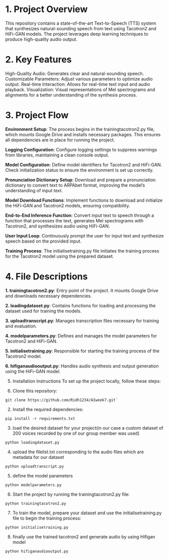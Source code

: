 # 1. Project Overview
This repository contains a state-of-the-art Text-to-Speech (TTS) system that synthesizes natural-sounding speech from text using Tacotron2 and HiFi-GAN models. The project leverages deep learning techniques to produce high-quality audio output.

# 2. Key Features
High-Quality Audio: Generates clear and natural-sounding speech.
Customizable Parameters: Adjust various parameters to optimize audio output.
Real-time Interaction: Allows for real-time text input and audio playback.
Visualization: Visual representations of Mel spectrograms and alignments for a better understanding of the synthesis process.
# 3. Project Flow
**Environment Setup**: The process begins in the trainingtacotron2.py file, which mounts Google Drive and installs necessary packages. This ensures all dependencies are in place for running the project.

**Logging Configuration**: Configure logging settings to suppress warnings from libraries, maintaining a clean console output.

**Model Configuration**: Define model identifiers for Tacotron2 and HiFi-GAN. Check initialization status to ensure the environment is set up correctly.

**Pronunciation Dictionary Setup**: Download and prepare a pronunciation dictionary to convert text to ARPAbet format, improving the model’s understanding of input text.

**Model Download Functions**: Implement functions to download and initialize the HiFi-GAN and Tacotron2 models, ensuring compatibility.

**End-to-End Inference Function**: Convert input text to speech through a function that processes the text, generates Mel spectrograms with Tacotron2, and synthesizes audio using HiFi-GAN.

**User Input Loop**: Continuously prompt the user for input text and synthesize speech based on the provided input.

**Training Process**: The initialisetraining.py file initiates the training process for the Tacotron2 model using the prepared dataset.

# 4. File Descriptions
**1. trainingtacotron2.py**: Entry point of the project. It mounts Google Drive and downloads necessary dependencies.

**2. loadingdataset.py**: Contains functions for loading and processing the dataset used for training the models.

**3. uploadtranscript.py**: Manages transcription files necessary for training and evaluation.

**4. modelparameters.py**: Defines and manages the model parameters for Tacotron2 and HiFi-GAN.

**5. initialisetraining.py**: Responsible for starting the training process of the Tacotron2 model.

**6. hifiganaudiooutput.py**: Handles audio synthesis and output generation using the HiFi-GAN model.

5. Installation Instructions
To set up the project locally, follow these steps:

1. Clone this repository:
```
git clone https://github.com/Ridh1234/AIweek7.git`
```
2. Install the required dependencies:
```
pip install -r requirements.txt
```
3. load the desired dataset for your project(in our case a custom dataset of 200 voices recorded by one of our group member was used)
```
python loadingdataset.py
```
4. upload the filelist.txt corresponding to the audio files which are metadata for our dataset
```
python uploadtranscript.py
```
5. define the model parameters
```
python modelparameters.py
```
6. Start the project by running the trainingtacotron2.py file:
```
python trainingtacotron2.py
```
7. To train the model, prepare your dataset and use the initialisetraining.py file to begin the training process:
```
python initialisetraining.py
```
8. finally use the trained tacotron2 and generate audio by using Hifigan model
```
python hifiganaudiooutput.py
```
